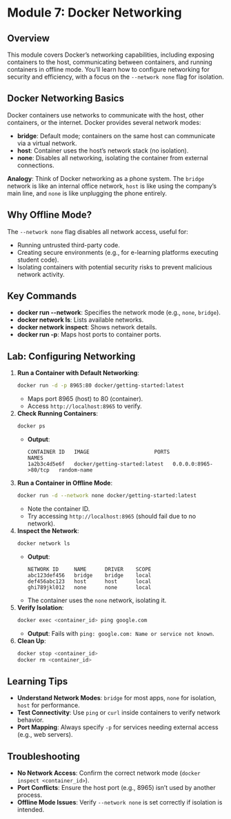 # Module 7: Docker Networking

## Overview
This module covers Docker’s networking capabilities, including exposing containers to the host, communicating between containers, and running containers in offline mode. You’ll learn how to configure networking for security and efficiency, with a focus on the `--network none` flag for isolation.

## Docker Networking Basics
Docker containers use networks to communicate with the host, other containers, or the internet. Docker provides several network modes:
- **bridge**: Default mode; containers on the same host can communicate via a virtual network.
- **host**: Container uses the host’s network stack (no isolation).
- **none**: Disables all networking, isolating the container from external connections.

**Analogy**: Think of Docker networking as a phone system. The `bridge` network is like an internal office network, `host` is like using the company’s main line, and `none` is like unplugging the phone entirely.

## Why Offline Mode?
The `--network none` flag disables all network access, useful for:
- Running untrusted third-party code.
- Creating secure environments (e.g., for e-learning platforms executing student code).
- Isolating containers with potential security risks to prevent malicious network activity.

## Key Commands
- **docker run --network**: Specifies the network mode (e.g., `none`, `bridge`).
- **docker network ls**: Lists available networks.
- **docker network inspect**: Shows network details.
- **docker run -p**: Maps host ports to container ports.

## Lab: Configuring Networking
1. **Run a Container with Default Networking**:
   ```bash
   docker run -d -p 8965:80 docker/getting-started:latest
   ```
   - Maps port 8965 (host) to 80 (container).
   - Access `http://localhost:8965` to verify.
2. **Check Running Containers**:
   ```bash
   docker ps
   ```
   - **Output**:
     ```
     CONTAINER ID   IMAGE                     PORTS                    NAMES
     1a2b3c4d5e6f   docker/getting-started:latest   0.0.0.0:8965->80/tcp   random-name
     ```
3. **Run a Container in Offline Mode**:
   ```bash
   docker run -d --network none docker/getting-started:latest
   ```
   - Note the container ID.
   - Try accessing `http://localhost:8965` (should fail due to no network).
4. **Inspect the Network**:
   ```bash
   docker network ls
   ```
   - **Output**:
     ```
     NETWORK ID     NAME      DRIVER    SCOPE
     abc123def456   bridge    bridge    local
     def456abc123   host      host      local
     ghi789jkl012   none      none      local
     ```
   - The container uses the `none` network, isolating it.
5. **Verify Isolation**:
   ```bash
   docker exec <container_id> ping google.com
   ```
   - **Output**: Fails with `ping: google.com: Name or service not known`.
6. **Clean Up**:
   ```bash
   docker stop <container_id>
   docker rm <container_id>
   ```

## Learning Tips
- **Understand Network Modes**: `bridge` for most apps, `none` for isolation, `host` for performance.
- **Test Connectivity**: Use `ping` or `curl` inside containers to verify network behavior.
- **Port Mapping**: Always specify `-p` for services needing external access (e.g., web servers).

## Troubleshooting
- **No Network Access**: Confirm the correct network mode (`docker inspect <container_id>`).
- **Port Conflicts**: Ensure the host port (e.g., 8965) isn’t used by another process.
- **Offline Mode Issues**: Verify `--network none` is set correctly if isolation is intended.

